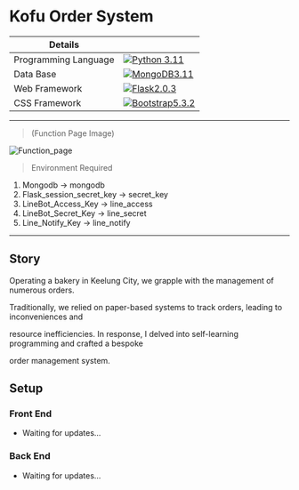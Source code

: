 #  Kofu Order System

| Details            |              |
|-----------------------|---------------|
| Programming Language |  [![Python 3.11](https://img.shields.io/badge/python-3.11-blue.svg)](https://www.python.org/downloads/release/python-311/) |
| Data Base |  [![MongoDB3.11](https://img.shields.io/badge/pymongo-3.12.0-red.svg)](https://www.python.org/downloads/release/python-311/) |
|Web  Framework|  [![Flask2.0.3](https://img.shields.io/badge/flask-2.03-g.svg)](https://flask.palletsprojects.com/en/3.0.x/) |
|CSS Framework|  [![Bootstrap5.3.2](https://img.shields.io/badge/bootstrap-5.3.2-yellow.svg)](https://getbootstrap.com/docs/5.3/getting-started/introduction/) |
- - -
>(Function Page Image)

![Function_page](https://i.imgur.com/kyGjbgX.png)

>Environment Required
1. Mongodb -> mongodb
2. Flask_session_secret_key -> secret_key
3. LineBot_Access_Key -> line_access
4. LineBot_Secret_Key -> line_secret
5. Line_Notify_Key -> line_notify

- - -



##  Story

Operating a bakery in Keelung City, we grapple with the management of numerous orders. 

Traditionally, we relied on paper-based systems to track orders, leading to inconveniences and 

resource inefficiencies. In response, I delved into self-learning programming and crafted a bespoke 

order management system.

##  Setup
### Front End 
- Waiting for updates...

### Back End
- Waiting for updates...










